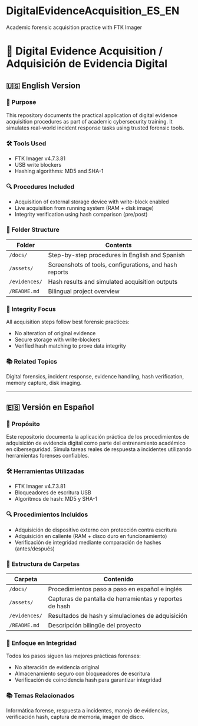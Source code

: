 # DigitalEvidenceAcquisition_ES_EN
Academic forensic acquisition practice with FTK Imager
# 🧪 Digital Evidence Acquisition / Adquisición de Evidencia Digital

## 🇺🇸 English Version

### 🎯 Purpose  
This repository documents the practical application of digital evidence acquisition procedures as part of academic cybersecurity training. It simulates real-world incident response tasks using trusted forensic tools.

### 🛠 Tools Used  
- FTK Imager v4.7.3.81  
- USB write blockers  
- Hashing algorithms: MD5 and SHA-1
  
### 🔍 Procedures Included  
- Acquisition of external storage device with write-block enabled  
- Live acquisition from running system (RAM + disk image)  
- Integrity verification using hash comparison (pre/post)

### 📁 Folder Structure

| Folder             | Contents                                               |
|--------------------|--------------------------------------------------------|
| `/docs/`           | Step-by-step procedures in English and Spanish         |
| `/assets/`         | Screenshots of tools, configurations, and hash reports |
| `/evidences/`      | Hash results and simulated acquisition outputs         |
| `/README.md`       | Bilingual project overview                             |

### 📌 Integrity Focus  
All acquisition steps follow best forensic practices:
- No alteration of original evidence
- Secure storage with write-blockers
- Verified hash matching to prove data integrity

### 📚 Related Topics  
Digital forensics, incident response, evidence handling, hash verification, memory capture, disk imaging.

---

## 🇪🇸 Versión en Español

### 🎯 Propósito  
Este repositorio documenta la aplicación práctica de los procedimientos de adquisición de evidencia digital como parte del entrenamiento académico en ciberseguridad. Simula tareas reales de respuesta a incidentes utilizando herramientas forenses confiables.

### 🛠 Herramientas Utilizadas  
- FTK Imager v4.7.3.81  
- Bloqueadores de escritura USB  
- Algoritmos de hash: MD5 y SHA-1

### 🔍 Procedimientos Incluidos  
- Adquisición de dispositivo externo con protección contra escritura  
- Adquisición en caliente (RAM + disco duro en funcionamiento)  
- Verificación de integridad mediante comparación de hashes (antes/después)

### 📁 Estructura de Carpetas

| Carpeta             | Contenido                                                |
|---------------------|----------------------------------------------------------|
| `/docs/`            | Procedimientos paso a paso en español e inglés           |
| `/assets/`          | Capturas de pantalla de herramientas y reportes de hash  |
| `/evidences/`       | Resultados de hash y simulaciones de adquisición         |
| `/README.md`        | Descripción bilingüe del proyecto                        |

### 📌 Enfoque en Integridad  
Todos los pasos siguen las mejores prácticas forenses:
- No alteración de evidencia original  
- Almacenamiento seguro con bloqueadores de escritura  
- Verificación de coincidencia hash para garantizar integridad

### 📚 Temas Relacionados  
Informática forense, respuesta a incidentes, manejo de evidencias, verificación hash, captura de memoria, imagen de disco.

